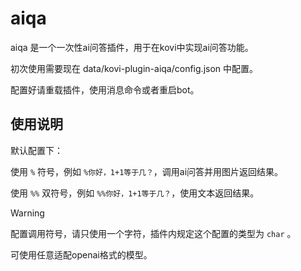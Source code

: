 # aiqa

aiqa 是一个一次性ai问答插件，用于在kovi中实现ai问答功能。

初次使用需要现在 data/kovi-plugin-aiqa/config.json 中配置。

配置好请重载插件，使用消息命令或者重启bot。

## 使用说明

默认配置下：

使用 `%` 符号，例如 `%你好，1+1等于几？`，调用ai问答并用图片返回结果。

使用 `%%` 双符号，例如 `%%你好，1+1等于几？`，使用文本返回结果。

> [!warning]
> 配置调用符号，请只使用一个字符，插件内规定这个配置的类型为 `char` 。
>

可使用任意适配openai格式的模型。
